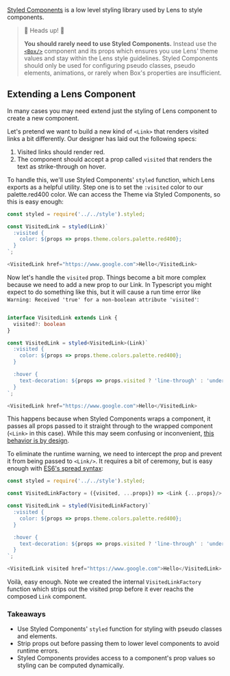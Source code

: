 [Styled Components](https://www.styled-components.com/) is a low level styling
library used by Lens to style components.

> 👋 Heads up! 👋
>
> **You should rarely need to use Styled Components.** Instead use the [`<Box/>`](/#/Components/Layout?id=box)
> component and its props which ensures you use Lens' theme values and
> stay within the Lens style guidelines. Styled Components should only be
> used for configuring pseudo classes, pseudo elements, animations, or rarely
> when Box's properties are insufficient.

## Extending a Lens Component

In many cases you may need extend just the styling of Lens component to create a
new component.

Let's pretend we want to build a new kind of `<Link>` that renders visited links
a bit differently. Our designer has laid out the following specs:

  1. Visited links should render red.
  2. The component should accept a prop called `visited` that renders the text as
   strike-through on hover.

To handle this, we'll use Styled Components' `styled` function, which Lens
exports as a helpful utility. Step one is to set the `:visited` color to our
palette.red400 color. We can access the Theme via Styled Components, so this is
easy enough:

```js
const styled = require('../../style').styled;

const VisitedLink = styled(Link)`
  :visited {
    color: ${props => props.theme.colors.palette.red400};
  }
`;

<VisitedLink href="https://www.google.com">Hello</VisitedLink>
```

Now let's handle the `visited` prop. Things become a bit more complex because we
need to add a new prop to our Link. In Typescript you might expect to do
something like this, but it will cause a run time error like `Warning: Received 'true' for a non-boolean attribute 'visited'`:

```ts noeditor

interface VisitedLink extends Link {
  visited?: boolean
}

const VisitedLink = styled<VisitedLink>(Link)`
  :visited {
    color: ${props => props.theme.colors.palette.red400};
  }

  :hover {
    text-decoration: ${props => props.visited ? 'line-through' : 'underline'};
  }
`;

<VisitedLink href="https://www.google.com">Hello</VisitedLink>
```

This happens because when Styled Components wraps a component, it passes all
props passed to it straight through to the wrapped component (`<Link>` in this
case). While this may seem confusing or inconvenient, [this behavior is by
design](https://www.styled-components.com/docs/basics#passed-props).

To eliminate the runtime warning, we need to intercept the prop and prevent it
from being passed to `<Link/>`. It requires a bit of ceremony, but is easy
enough with [ES6's spread syntax](https://developer.mozilla.org/en-US/docs/Web/JavaScript/Reference/Operators/Spread_syntax):

```js
const styled = require('../../style').styled;

const VisitedLinkFactory = ({visited, ...props}) => <Link {...props}/>

const VisitedLink = styled(VisitedLinkFactory)`
  :visited {
    color: ${props => props.theme.colors.palette.red400};
  }

  :hover {
    text-decoration: ${props => props.visited ? 'line-through' : 'underline'};
  }
`;

<VisitedLink visited href="https://www.google.com">Hello</VisitedLink>
```

Voilà, easy enough. Note we created the internal `VisitedLinkFactory` function
which strips out the visited prop before it ever reachs the composed `Link`
component.

### Takeaways

  * Use Styled Components' `styled` function for styling with pseudo classes and
   elements.
  * Strip props out before passing them to lower level components to avoid runtime
  errors.
  * Styled Components provides access to a component's prop values so styling can
  be computed dynamically.
